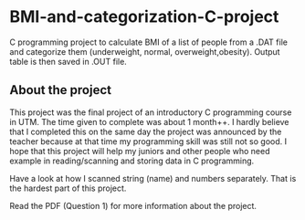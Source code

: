 # BMI-and-categorization-C-project
C programming project to calculate BMI of a list of people from a .DAT file and categorize them (underweight, normal, overweight,obesity). Output table is then saved in .OUT file.

## About the project
This project was the final project of an introductory C programming course in UTM. The time given to complete was about 1 month++. I hardly believe that I completed this on the same day the project was announced by the teacher because at that time my programming skill was still not so good.
I hope that this project will help my juniors and other people who need example in reading/scanning and storing data in C programming.

Have a look at how I scanned string (name) and numbers separately. That is the hardest part of this project.

Read the PDF (Question 1) for more information about the project.
